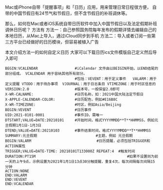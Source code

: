 Mac或iPhone自带「提醒事项」和「日历」应用，用来管理日常日程很方便， 自带的中国节假日有24节气和节假日，但不含节假日的补班调休等。

那么，如何在Mac或者iOS系统自带日历软件中加入中国节假日以及法定假期补班调休日历呢？
方法有
方法一：自己参照国务院每年发布的假期详情去编辑自己的本地日历，从Mac上导入，通过iCloud同步到手机
方法二：导入或者订阅一些第三方平台已经做好的日历模块，但容易被植入广告

本文介绍方法一的如何自定义日历
大家可以下载日历ics文件模版自己定义然后导入即可

```基本的ics文件格式
BEGIN:VCALENDAR                 #iCalendar 文件由以BEIGIN开始，以END结尾的部分组成。 VCALENDAR 用于容纳其他所有部分。 
                                #包括：VEVENT：用于定义事件	VALARM：用于定义提醒 VTODO：用于待办事项	VJOURNAL：用于日志条目 VTIMEZONE：用于时区信息的
VERSION:2.0                     #版本号，一般保留2.0即可
X-WR-CALNAME:                   #日历名称，如：2021中国大陆法定节假日
X-APPLE-CALENDAR-COLOR:         #日历配色，例如#E16B8C 
X-WR-TIMEZONE:                  #时区，例如Asia/Beijing
BEGIN:VEVENT                    #日历事件
UID:2021-0101-0001              #事件ID，需唯一
DTSTART;VALUE=DATE:20210101     #开始时间，格式YYYYMMDD**T**HHMMSS，例如元旦假期1月1日-1月3日
DTEND;VALUE=DATE:20210103       #事件结束时间，格式YYYYMMDD**T**HHMMSS
SUMMARY:元旦假期					       #主题，例如 元旦假期
BEGIN:VALARM					          #日历提醒，必须包括TRIGGER和ACTION属性
TRIGGER;VALUE=DATE-TIME: 20210101T133000Z REPEAT:4  #触发时间
DURATION:PT15M  		                                #如果不设置则为前一天的上午9点，示例设置为2021年1月1日13点30分触提醒，重复4次，每次间隔每次间隔15分钟
ACTION:NONE				
END:VALARM				
END:VEVENT
END:VCALENDAR 
```
